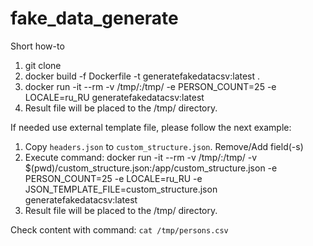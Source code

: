 # fake_data_generate
Short how-to

1. git clone
2. docker build -f Dockerfile -t generatefakedatacsv:latest .
3. docker run -it --rm -v /tmp/:/tmp/ -e PERSON_COUNT=25 -e LOCALE=ru_RU generatefakedatacsv:latest
4. Result file will be placed to the /tmp/ directory.

If needed use external template file, please follow the next example:
1. Copy `headers.json` to `custom_structure.json`. Remove/Add field(-s)
2. Execute command: docker run -it --rm -v /tmp/:/tmp/ -v $(pwd)/custom_structure.json:/app/custom_structure.json -e PERSON_COUNT=25 -e LOCALE=ru_RU -e JSON_TEMPLATE_FILE=custom_structure.json generatefakedatacsv:latest
3. Result file will be placed to the /tmp/ directory.

Check content with command: `cat /tmp/persons.csv`